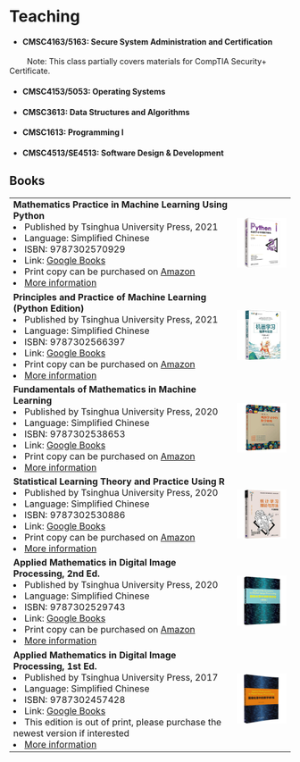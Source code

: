 # Teaching

- <h4 id="SSA">CMSC4163/5163: Secure System Administration and Certification</h4>
<p> &nbsp; &nbsp; &nbsp; &nbsp; Note: This class partially covers materials for CompTIA Security+ Certificate. </p>

- <h4 id="OS">CMSC4153/5053: Operating Systems</h4>
- <h4 id="DS">CMSC3613: Data Structures and Algorithms</h4>
- <h4 id="P1">CMSC1613: Programming I</h4>
- <h4 id="SDD">CMSC4513/SE4513: Software Design & Development</h4>

##  <b> Books </b>

<table align=center>

<tr>
    <td width="700">
    <font size=3> <b> Mathematics Practice in Machine Learning Using Python </b> </font> <br>
    <li> <font size=3> Published by Tsinghua University Press, 2021 </font> </li>
    <li> <font size=3> Language: Simplified Chinese </font> </li>
    <li> <font size=3> ISBN: 9787302570929 </font> </li>
    <li> <font size=3> Link: <a href="https://www.google.com/books/edition/Python%E6%9C%BA%E5%99%A8%E5%AD%A6%E4%B9%A0%E4%B8%AD%E7%9A%84%E6%95%B0%E5%AD%A6%E4%BF%AE%E7%82%BC/4NFwzwEACAAJ?hl=en"> Google Books </a> </font> </li>
    <li> <font size=3> Print copy can be purchased on <a href="https://www.amazon.com/Python%E6%9C%BA%E5%99%A8%E5%AD%A6%E4%B9%A0%E4%B8%AD%E7%9A%84%E6%95%B0%E5%AD%A6%E4%BF%AE%E7%82%BC-python%E6%95%B0%E6%8D%AE%E5%88%86%E6%9E%90%E5%85%A5%E9%97%A8-%E7%BC%96%E7%A8%8B%E8%AF%AD%E8%A8%80%E4%B8%8E%E5%B7%A5%E5%85%B7%E5%BC%80%E5%8F%91%E7%A8%8B%E5%BA%8F%E8%AE%BE%E8%AE%A1-%E6%9C%BA%E5%99%A8%E5%AD%A6%E4%B9%A0%E5%8F%8A%E7%9B%B8%E5%85%B3%E8%AF%BE%E7%A8%8B%E7%9A%84%E6%95%99%E5%AD%A6%E5%8F%82%E8%80%83%E4%B9%A6-%E6%B8%85%E5%8D%8E%E5%87%BA%E7%89%88/dp/7302570922/ref=sr_1_1?keywords=9787302570929&linkCode=qs&qid=1687657402&s=books&sr=1-1">Amazon</a> </font> </li>
    <li> <font size=3> <a href="http://www.tup.tsinghua.edu.cn/booksCenter/book_09023301.html">More information</a> </font> </li>
    </td>
    <td width="200">  <img src="/pics/book929.jpg" width="180" border=0 alt=""></img> </td>
</tr>

<tr>
    <td width="700">
    <font size=3> <b> Principles and Practice of Machine Learning (Python Edition) </b> </font> <br>
    <li> <font size=3> Published by Tsinghua University Press, 2021 </font> </li>
    <li> <font size=3> Language: Simplified Chinese </font> </li>
    <li> <font size=3> ISBN: 9787302566397 </font> </li>
    <li> <font size=3> Link: <a href="https://www.google.com/books/edition/%E6%9C%BA%E5%99%A8%E5%AD%A6%E4%B9%A0%E5%8E%9F%E7%90%86%E4%B8%8E%E5%AE%9E%E8%B7%B5/lX5UzwEACAAJ?hl=en"> Google Books </a> </font> </li>
    <li> <font size=3> Print copy can be purchased on <a href="https://www.amazon.com/Principles-Practice-Artificial-Intelligence-Technology/dp/7302566399/ref=sr_1_1?keywords=9787302566397&linkCode=qs&qid=1687658151&s=books&sr=1-1">Amazon</a> </font> </li>
    <li> <font size=3> <a href="http://www.tup.tsinghua.edu.cn/booksCenter/book_08946501.html">More information</a> </font> </li>
    </td>
    <td width="200">  <img src="/pics/book397.jpg" width="180" border=0 alt=""></img> </td>
</tr>

<tr>
    <td width="700">
    <font size=3> <b> Fundamentals of Mathematics in Machine Learning </b> </font> <br>
    <li> <font size=3> Published by Tsinghua University Press, 2020 </font> </li>
    <li> <font size=3> Language: Simplified Chinese </font> </li>
    <li> <font size=3> ISBN: 9787302538653 </font> </li>
    <li> <font size=3> Link: <a href="https://www.google.com/books/edition/%E6%9C%BA%E5%99%A8%E5%AD%A6%E4%B9%A0%E4%B8%AD%E7%9A%84%E6%95%B0%E5%AD%A6%E4%BF%AE%E7%82%BC/vUNgEAAAQBAJ?hl=en&gbpv=0"> Google Books </a> </font> </li>
    <li> <font size=3> Print copy can be purchased on <a href="https://www.amazon.cn/dp/B08QZ1YQZL"> Amazon</a> </font> </li>
    <li> <font size=3> <a href="http://www.tup.tsinghua.edu.cn/booksCenter/book_07534701.html">More information</a> </font> </li>
    </td>
    <td width="200">  <img src="/pics/book653.jpg" width="180" border=0 alt=""></img> </td>
</tr>

<tr>
    <td width="700">
    <font size=3> <b> Statistical Learning Theory and Practice Using R </b> </font> <br>
    <li> <font size=3> Published by Tsinghua University Press, 2020 </font> </li>
    <li> <font size=3> Language: Simplified Chinese </font> </li>
    <li> <font size=3> ISBN: 9787302530886 </font> </li>
    <li> <font size=3> Link: <a href="https://www.google.com/books/edition/%E7%BB%9F%E8%AE%A1%E5%AD%A6%E4%B9%A0%E7%90%86%E8%AE%BA%E4%B8%8E%E6%96%B9%E6%B3%95/jUnPzgEACAAJ?hl=en"> Google Books </a> </font> </li>
    <li> <font size=3> Print copy can be purchased on <a href="https://www.amazon.com/%E7%BB%9F%E8%AE%A1%E5%AD%A6%E4%B9%A0%E7%90%86%E8%AE%BA%E4%B8%8E%E6%96%B9%E6%B3%95-R%E8%AF%AD%E8%A8%80%E7%89%88%EF%BC%88%E4%BA%BA%E5%B7%A5%E6%99%BA%E8%83%BD%E7%A7%91%E5%AD%A6%E4%B8%8E%E6%8A%80%E6%9C%AF%E4%B8%9B%E4%B9%A6%EF%BC%89-%E5%B7%A6%E9%A3%9E/dp/7302530882/ref=sr_1_1?keywords=9787302530886&linkCode=qs&qid=1687656523&s=books&sr=1-1"> Amazon</a> </font> </li>
    <li> <font size=3> <a href="http://www.tup.tsinghua.edu.cn/booksCenter/book_08194501.html">More information</a> </font> </li>
    </td>
    <td width="200">  <img src="/pics/book886.jpg" width="180" border=0 alt=""></img> </td>
</tr>

<tr>
    <td width="700">
    <font size=3> <b> Applied Mathematics in Digital Image Processing, 2nd Ed. </b> </font> <br>
    <li> <font size=3> Published by Tsinghua University Press, 2020</font> </li>
    <li> <font size=3> Language: Simplified Chinese</font> </li>
    <li> <font size=3> ISBN: 9787302529743 </font> </li>
    <li> <font size=3> Link: <a href="https://www.google.com/books/edition/%E5%9B%BE%E5%83%8F%E5%A4%84%E7%90%86%E4%B8%AD%E7%9A%84%E6%95%B0%E5%AD%A6%E4%BF%AE%E7%82%BC_%E7%AC%AC2%E7%89%88/UUNgEAAAQBAJ?hl=en&gbpv=0"> Google Books </a> </font> </li>
    <li> <font size=3> Print copy can be purchased on <a href="https://www.amazon.com/dp/7302529744/ref=olp-opf-redir?aod=1&condition=new&tag=bookfinder-test-b2-20"> Amazon</a> </font> </li>
    <li> <font size=3> <a href="http://www.tup.tsinghua.edu.cn/booksCenter/book_08302801.html">More information</a> </font> </li>
    </td>
    <td width="200"> <img src="/pics/book743.jpg" width="180" border=0 alt=""></img> </td>
</tr>

<tr>
    <td width="700">
    <font size=3> <b> Applied Mathematics in Digital Image Processing, 1st Ed. </b> </font> <br>
    <li> <font size=3> Published by Tsinghua University Press, 2017 </font> </li>
    <li> <font size=3> Language: Simplified Chinese </font> </li>
    <li> <font size=3> ISBN: 9787302457428 </font> </li>
    <li> <font size=3> Link: <a href="https://www.google.com/books/edition/%E5%9B%BE%E5%83%8F%E5%A4%84%E7%90%86%E4%B8%AD%E7%9A%84%E6%95%B0%E5%AD%A6%E4%BF%AE%E7%82%BC/bTT_wQEACAAJ?hl=en"> Google Books </a> </font> </li>
    <li> <font size=3> This edition is out of print, please purchase the newest version if interested </font> </li>
    <li> <font size=3> <a href="http://www.tup.tsinghua.edu.cn/booksCenter/book_07100101.html">More information</a> </font> </li>
    </td>
    <td width="200">  <img src="/pics/book428.jpg" width="180" border=0 alt=""></img> </td>
</tr>

</table>
